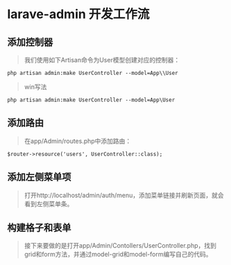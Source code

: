 # larave-admin 开发工作流

## 添加控制器

> 我们使用如下Artisan命令为User模型创建对应的控制器：
```
php artisan admin:make UserController --model=App\\User
```
> win写法
 ```
php artisan admin:make UserController --model=App\User 
 ```

## 添加路由
> 在app/Admin/routes.php中添加路由：
```
$router->resource('users', UserController::class);
```

## 添加左侧菜单项
> 打开http://localhost/admin/auth/menu，添加菜单链接并刷新页面，就会看到左侧菜单条。

## 构建格子和表单
> 接下来要做的是打开app/Admin/Contollers/UserController.php，找到grid和form方法，并通过model-grid和model-form编写自己的代码。
